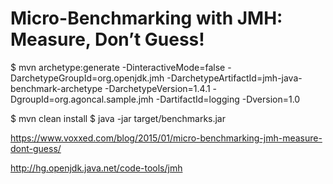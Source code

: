 Micro-Benchmarking with JMH: Measure, Don’t Guess!
=================================================

$ mvn archetype:generate -DinteractiveMode=false -DarchetypeGroupId=org.openjdk.jmh
      -DarchetypeArtifactId=jmh-java-benchmark-archetype -DarchetypeVersion=1.4.1
      -DgroupId=org.agoncal.sample.jmh -DartifactId=logging -Dversion=1.0

$ mvn clean install
$ java -jar target/benchmarks.jar

https://www.voxxed.com/blog/2015/01/micro-benchmarking-jmh-measure-dont-guess/

http://hg.openjdk.java.net/code-tools/jmh